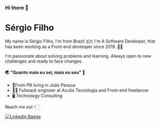 ### Hi there 👋

<!--
**sergiofilhoja/sergiofilhoja** is a ✨ _special_ ✨ repository because its `README.md` (this file) appears on your GitHub profile.

Here are some ideas to get you started:

- 🔭 I’m currently working on ...
- 🌱 I’m currently learning ...
- 👯 I’m looking to collaborate on ...
- 🤔 I’m looking for help with ...
- 💬 Ask me about ...
- 📫 How to reach me: ...
- 😄 Pronouns: ...
- ⚡ Fun fact: ...
-->


# Sérgio Filho

My name is Sérgio Filho, I'm from Brazil 🇧🇷 I'm A Software Developer, that has been working as a Front-end developer since 2019. 👨‍💻

I'm passionate about solving problems and learning. Always open to new challenges and ready to face changes.

#### 🌏 "Quanto mais eu sei, mais eu sou" 🧠

 - 📍From PB living in João Pessoa
 - 👨‍💻 Fullstack engineer at Acutis Tecnologia and Front-end freelancer
 - 🖥 Technology Consulting

Reach me out 👇🏻

[![Linkedin Badge](https://img.shields.io/badge/-Linkedin-blue?style=flat-square&logo=Linkedin&logoColor=white&link=https://www.linkedin.com/in/sergio-filhoo/)](https://www.linkedin.com/in/sergio-filhoo/)
